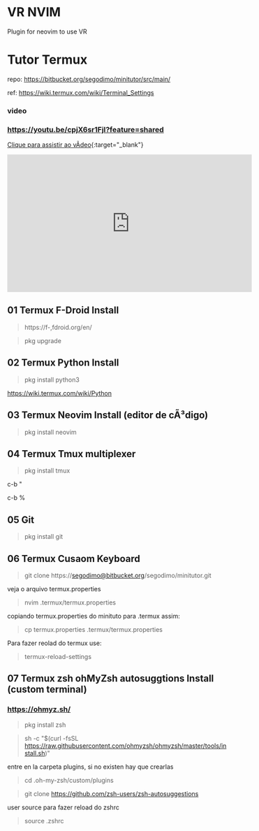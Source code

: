 # VR NVIM

Plugin for neovim to use VR 


# Tutor Termux

repo: https://bitbucket.org/segodimo/minitutor/src/main/

ref: https://wiki.termux.com/wiki/Terminal_Settings

### video
### https://youtu.be/cpjX6sr1FjI?feature=shared

[Clique para assistir ao vÃ­deo](https://www.youtube.com/watch?v=cpjX6sr1FjI){:target="_blank"}

<iframe width="560" height="315" src="https://www.youtube.com/embed/cpjX6sr1FjI?si=XRsnga-Z0BVlz8cR" title="YouTube video player" frameborder="0" allow="accelerometer; autoplay; clipboard-write; encrypted-media; gyroscope; picture-in-picture; web-share" referrerpolicy="strict-origin-when-cross-origin" allowfullscreen></iframe>

## 01 Termux F-Droid Install

> https://f-,fdroid.org/en/

> pkg upgrade

## 02 Termux Python Install

> pkg install python3

https://wiki.termux.com/wiki/Python

## 03 Termux Neovim Install (editor de cÃ³digo)

> pkg install neovim

## 04 Termux Tmux multiplexer

> pkg install tmux

c-b "

c-b %

## 05 Git

> pkg install git

## 06 Termux Cusaom Keyboard

> git clone https://segodimo@bitbucket.org/segodimo/minitutor.git

veja o arquivo termux.properties

> nvim .termux/termux.properties

copiando termux.properties do minituto para .termux assim:

> cp termux.properties .termux/termux.properties

Para fazer reolad do termux use:

> termux-reload-settings

## 07 Termux zsh ohMyZsh autosuggtions Install (custom  terminal)
### https://ohmyz.sh/

> pkg install zsh

> sh -c "$(curl -fsSL https://raw.githubusercontent.com/ohmyzsh/ohmyzsh/master/tools/install.sh)"

entre en la carpeta plugins, si no existen hay que crearlas 

> cd .oh-my-zsh/custom/plugins

> git clone https://github.com/zsh-users/zsh-autosuggestions

user source para fazer reload do zshrc

> source .zshrc



